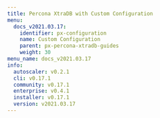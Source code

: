 ```yaml
---
title: Percona XtraDB with Custom Configuration
menu:
  docs_v2021.03.17:
    identifier: px-configuration
    name: Custom Configuration
    parent: px-percona-xtradb-guides
    weight: 30
menu_name: docs_v2021.03.17
info:
  autoscaler: v0.2.1
  cli: v0.17.1
  community: v0.17.1
  enterprise: v0.4.1
  installer: v0.17.1
  version: v2021.03.17
---
```


